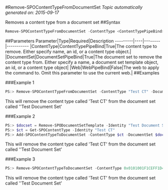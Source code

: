 #Remove-SPOContentTypeFromDocumentSet
*Topic automatically generated on: 2015-09-17*

Removes a content type from a document set
##Syntax
```powershell
Remove-SPOContentTypeFromDocumentSet -ContentType <ContentTypePipeBind> -DocumentSet <DocumentSetPipeBind> [-Web <WebPipeBind>]
```


##Parameters
Parameter|Type|Required|Description
---------|----|--------|-----------
|ContentType|ContentTypePipeBind|True|The content type to remove. Either specify name, an id, or a content type object.|
|DocumentSet|DocumentSetPipeBind|True|The document set to remove the content type from. Either specify a name, a document set template object, an id, or a content type object|
|Web|WebPipeBind|False|The web to apply the command to. Omit this parameter to use the current web.|
##Examples

###Example 1
```powershell
PS:> Remove-SPOContentTypeFromDocumentSet -ContentType "Test CT" -DocumentSet "Test Document Set"
```
This will remove the content type called 'Test CT' from the document set called ''Test Document Set'

###Example 2
```powershell
PS:> $docset = Remove-SPODocumentSetTemplate -Identity "Test Document Set"
PS:> $ct = Get-SPOContentType -Identity "Test CT"
PS:> Add-SPOContentTypeToDocumentSet -ContentType $ct -DocumentSet $docset
```
This will remove the content type called 'Test CT' from the document set called ''Test Document Set'

###Example 3
```powershell
PS:> Remove-SPOContentTypeToDocumentSet -ContentType 0x0101001F1CEFF1D4126E4CAD10F00B6137E969 -DocumentSet 0x0120D520005DB65D094035A241BAC9AF083F825F3B
```
This will remove the content type called 'Test CT' from the document set called ''Test Document Set'
<!-- Ref: 60D9CB2CD6553E132A599E1F3694EC3A -->